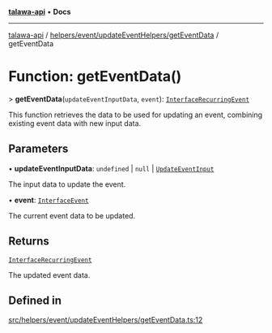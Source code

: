 [**talawa-api**](../../../../../README.md) • **Docs**

***

[talawa-api](../../../../../modules.md) / [helpers/event/updateEventHelpers/getEventData](../README.md) / getEventData

# Function: getEventData()

\> **getEventData**(`updateEventInputData`, `event`): [`InterfaceRecurringEvent`](../../../recurringEventHelpers/generateRecurringEventInstances/interfaces/InterfaceRecurringEvent.md)

This function retrieves the data to be used for updating an event,
combining existing event data with new input data.

## Parameters

• **updateEventInputData**: `undefined` \| `null` \| [`UpdateEventInput`](../../../../../types/generatedGraphQLTypes/type-aliases/UpdateEventInput.md)

The input data to update the event.

• **event**: [`InterfaceEvent`](../../../../../models/Event/interfaces/InterfaceEvent.md)

The current event data to be updated.

## Returns

[`InterfaceRecurringEvent`](../../../recurringEventHelpers/generateRecurringEventInstances/interfaces/InterfaceRecurringEvent.md)

The updated event data.

## Defined in

[src/helpers/event/updateEventHelpers/getEventData.ts:12](https://github.com/PalisadoesFoundation/talawa-api/blob/a87b45a1c490c996c3a8a52e117ecbaa4742ef49/src/helpers/event/updateEventHelpers/getEventData.ts#L12)
